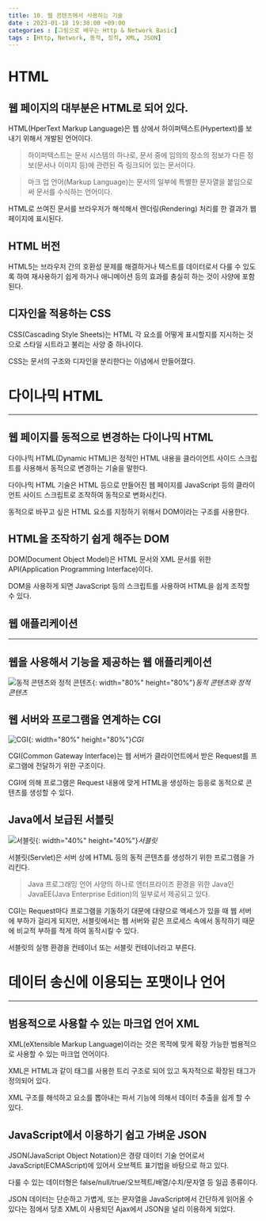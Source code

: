 ```yaml
---
title: 10. 웹 콘텐츠에서 사용하는 기술
date : 2023-01-18 19:30:00 +09:00
categories : [그림으로 배우는 Http & Network Basic]
tags : [Http, Network, 동적, 정적, XML, JSON]
---
```


# HTML

## 웹 페이지의 대부분은 HTML로 되어 있다.

HTML(HperText Markup Language)은 웹 상에서 하이퍼텍스트(Hypertext)를 보내기 위해서 개발된 언어이다.

> 하이퍼텍스트는 문서 시스템의 하나로, 문서 중에 임의의 장소의 정보가 다른 정보(문서나 이미지 등)에 관련된 즉 링크되어 있는 문서이다.

> 마크 업 언어(Markup Language)는 문서의 일부에 특별한 문자열을 붙임으로써 문서를 수식하는 언어이다.

HTML로 쓰여진 문서를 브라우저가 해석해서 렌더링(Rendering) 처리를 한 결과가 웹 페이지에 표시된다.

## HTML 버전

HTML5는 브라우저 간의 호환성 문제를 해결하거나 텍스트를 데이터로서 다룰 수 있도록 하여 재사용하기 쉽게 하거나 애니메이션 등의 효과를 충실히 하는 것이 사양에 포함된다.

## 디자인을 적용하는 CSS

CSS(Cascading Style Sheets)는 HTML 각 요소를 어떻게 표시할지를 지시하는 것으로 스타일 시트라고 불리는 사양 중 하나이다.

CSS는 문서의 구조와 디자인을 분리한다는 이념에서 만들어졌다.

# 다이나믹 HTML

---

## 웹 페이지를 동적으로 변경하는 다이나믹 HTML

다이나믹 HTML(Dynamic HTML)은 정적인 HTML 내용을 클라이언트 사이드 스크립트를 사용해서 동적으로 변경하는 기술을 말한다.

다이나믹 HTML 기술은 HTML 등으로 만들어진 웹 페이지를 JavaScript 등의 클라이언트 사이드 스크립트로 조작하여 동적으로 변화시킨다.

동적으로 바꾸고 싶은 HTML 요소를 지정하기 위해서 DOM이라는 구조를 사용한다.

## HTML을 조작하기 쉽게 해주는 DOM

DOM(Document Object Model)은 HTML 문서와 XML 문서를 위한 API(Application Programming Interface)이다.

DOM을 사용하게 되면 JavaScript 등의 스크립트를 사용하여 HTML을 쉽게 조작할 수 있다.

## 웹 애플리케이션

---

## 웹을 사용해서 기능을 제공하는 웹 애플리케이션

![동적 콘텐츠와 정적 콘텐츠](https://drive.google.com/uc?id=1nG9H7rXEd3yqsmtiYdwhm_l-hFOI83N4){: width="80%" height="80%"}*동적 콘텐츠와 정적 콘텐츠*

## 웹 서버와 프로그램을 연계하는 CGI

![CGI](https://drive.google.com/uc?id=1QKcYbyDKesM-x8gkVwpqM5oNtysXwdMx){: width="80%" height="80%"}*CGI*

CGI(Common Gateway Interface)는 웹 서버가 클라이언트에서 받은 Request를 프로그램에 전달하기 위한 구조이다.

CGI에 의해 프로그램은 Request 내용에 맞게 HTML을 생성하는 등응로 동적으로 콘텐츠를 생성할 수 있다.

## Java에서 보급된 서블릿

![서블릿](https://drive.google.com/uc?id=1Ecrzwc8mLg1srZXU58Iycd4f8LIkGXgk){: width="40%" height="40%"}*서블릿*

서블릿(Servlet)은 서버 상에 HTML 등의 동적 콘텐츠를 생성하기 위한 프로그램을 가리킨다.

> Java 프로그래밍 언어 사양의 하나로 엔터프라이즈 환경을 위한 Java인 JavaEE(Java Enterprise Edition)의 일부로서 제공되고 있다.

CGI는 Request마다 프로그램을 기동하기 대문에 대량으로 액세스가 있을 때 웹 서버에 부하가 걸리게 되지만, 서블릿에서는 웹 서버와 같은 프로세스 속에서 동작하기 때문에 비교적 부하를 적게 하여 동작시킬 수 있다.

서블릿의 실행 환경을 컨테이너 또는 서블릿 컨테이너라고 부른다.

# 데이터 송신에 이용되는 포맷이나 언어

---

## 범용적으로 사용할 수 있는 마크업 언어 XML

XML(eXtensible Markup Language)이라는 것은 목적에 맞게 확장 가능한 범용적으로 사용할 수 있는 마크업 언어이다.

XML은 HTML과 같이 태그를 사용한 트리 구조로 되어 있고 독자적으로 확장된 태그가 정의되어 있다.

XML 구조를 해석하고 요소를 뽑아내는 파서 기능에 의해서 데이터 추출을 쉽게 할 수 있다.

## JavaScript에서 이용하기 쉽고 가벼운 JSON

JSON(JavaScript Object Notation)은 경량 데이터 기술 언어로서 JavaScript(ECMAScript)에 있어서 오브젝트 표기법을 바탕으로 하고 있다.

다룰 수 있는 데이터형은 false/null/true/오브젝트/배열/수치/문자열 등 일곱 종류이다.

JSON 데이터는 단순하고 가볍게, 또는 문자열을 JavaScript에서 간단하게 읽어올 수 있다는 점에서 당초 XML이 사용되던 Ajax에서 JSON을 널리 이용하게 되었다.
